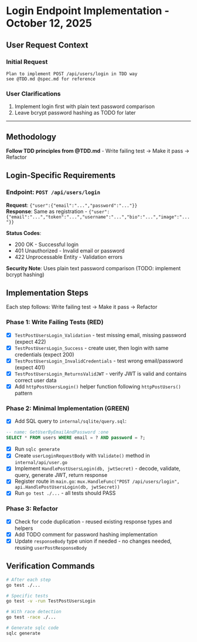 # Login Endpoint Implementation - October 12, 2025

## User Request Context

### Initial Request
```
Plan to implement POST /api/users/login in TDD way
see @TDD.md @spec.md for reference
```

### User Clarifications
1. Implement login first with plain text password comparison
2. Leave bcrypt password hashing as TODO for later

---

## Methodology

**Follow TDD principles from @TDD.md** - Write failing test → Make it pass → Refactor

## Login-Specific Requirements

### Endpoint: `POST /api/users/login`

**Request**: `{"user":{"email":"...","password":"..."}}`  
**Response**: Same as registration - `{"user":{"email":"...","token":"...","username":"...","bio":"...","image":"..."}}`

**Status Codes**:
- 200 OK - Successful login
- 401 Unauthorized - Invalid email or password
- 422 Unprocessable Entity - Validation errors

**Security Note**: Uses plain text password comparison (TODO: implement bcrypt hashing)

## Implementation Steps

Each step follows: Write failing test → Make it pass → Refactor

### Phase 1: Write Failing Tests (RED)
- [x] `TestPostUsersLogin_Validation` - test missing email, missing password (expect 422)
- [x] `TestPostUsersLogin_Success` - create user, then login with same credentials (expect 200)
- [x] `TestPostUsersLogin_InvalidCredentials` - test wrong email/password (expect 401)
- [x] `TestPostUsersLogin_ReturnsValidJWT` - verify JWT is valid and contains correct user data
- [x] Add `httpPostUsersLogin()` helper function following `httpPostUsers()` pattern

### Phase 2: Minimal Implementation (GREEN)
- [x] Add SQL query to `internal/sqlite/query.sql`:
```sql
-- name: GetUserByEmailAndPassword :one
SELECT * FROM users WHERE email = ? AND password = ?;
```
- [x] Run `sqlc generate`
- [x] Create `userLoginRequestBody` with `Validate()` method in `internal/api/user.go`
- [x] Implement `HandlePostUsersLogin(db, jwtSecret)` - decode, validate, query, generate JWT, return response
- [x] Register route in `main.go`: `mux.HandleFunc("POST /api/users/login", api.HandlePostUsersLogin(db, jwtSecret))`
- [x] Run `go test ./...` - all tests should PASS

### Phase 3: Refactor
- [x] Check for code duplication - reused existing response types and helpers
- [x] Add TODO comment for password hashing implementation
- [x] Update `responseBody` type union if needed - no changes needed, reusing `userPostResponseBody`

## Verification Commands

```bash
# After each step
go test ./...

# Specific tests
go test -v -run TestPostUsersLogin

# With race detection
go test -race ./...

# Generate sqlc code
sqlc generate
```

